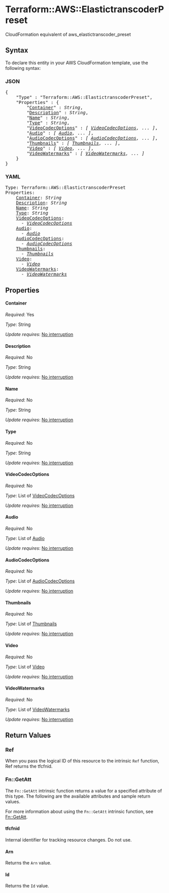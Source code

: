 # Terraform::AWS::ElastictranscoderPreset

CloudFormation equivalent of aws_elastictranscoder_preset

## Syntax

To declare this entity in your AWS CloudFormation template, use the following syntax:

### JSON

<pre>
{
    "Type" : "Terraform::AWS::ElastictranscoderPreset",
    "Properties" : {
        "<a href="#container" title="Container">Container</a>" : <i>String</i>,
        "<a href="#description" title="Description">Description</a>" : <i>String</i>,
        "<a href="#name" title="Name">Name</a>" : <i>String</i>,
        "<a href="#type" title="Type">Type</a>" : <i>String</i>,
        "<a href="#videocodecoptions" title="VideoCodecOptions">VideoCodecOptions</a>" : <i>[ <a href="videocodecoptions.md">VideoCodecOptions</a>, ... ]</i>,
        "<a href="#audio" title="Audio">Audio</a>" : <i>[ <a href="audio.md">Audio</a>, ... ]</i>,
        "<a href="#audiocodecoptions" title="AudioCodecOptions">AudioCodecOptions</a>" : <i>[ <a href="audiocodecoptions.md">AudioCodecOptions</a>, ... ]</i>,
        "<a href="#thumbnails" title="Thumbnails">Thumbnails</a>" : <i>[ <a href="thumbnails.md">Thumbnails</a>, ... ]</i>,
        "<a href="#video" title="Video">Video</a>" : <i>[ <a href="video.md">Video</a>, ... ]</i>,
        "<a href="#videowatermarks" title="VideoWatermarks">VideoWatermarks</a>" : <i>[ <a href="videowatermarks.md">VideoWatermarks</a>, ... ]</i>
    }
}
</pre>

### YAML

<pre>
Type: Terraform::AWS::ElastictranscoderPreset
Properties:
    <a href="#container" title="Container">Container</a>: <i>String</i>
    <a href="#description" title="Description">Description</a>: <i>String</i>
    <a href="#name" title="Name">Name</a>: <i>String</i>
    <a href="#type" title="Type">Type</a>: <i>String</i>
    <a href="#videocodecoptions" title="VideoCodecOptions">VideoCodecOptions</a>: <i>
      - <a href="videocodecoptions.md">VideoCodecOptions</a></i>
    <a href="#audio" title="Audio">Audio</a>: <i>
      - <a href="audio.md">Audio</a></i>
    <a href="#audiocodecoptions" title="AudioCodecOptions">AudioCodecOptions</a>: <i>
      - <a href="audiocodecoptions.md">AudioCodecOptions</a></i>
    <a href="#thumbnails" title="Thumbnails">Thumbnails</a>: <i>
      - <a href="thumbnails.md">Thumbnails</a></i>
    <a href="#video" title="Video">Video</a>: <i>
      - <a href="video.md">Video</a></i>
    <a href="#videowatermarks" title="VideoWatermarks">VideoWatermarks</a>: <i>
      - <a href="videowatermarks.md">VideoWatermarks</a></i>
</pre>

## Properties

#### Container

_Required_: Yes

_Type_: String

_Update requires_: [No interruption](https://docs.aws.amazon.com/AWSCloudFormation/latest/UserGuide/using-cfn-updating-stacks-update-behaviors.html#update-no-interrupt)

#### Description

_Required_: No

_Type_: String

_Update requires_: [No interruption](https://docs.aws.amazon.com/AWSCloudFormation/latest/UserGuide/using-cfn-updating-stacks-update-behaviors.html#update-no-interrupt)

#### Name

_Required_: No

_Type_: String

_Update requires_: [No interruption](https://docs.aws.amazon.com/AWSCloudFormation/latest/UserGuide/using-cfn-updating-stacks-update-behaviors.html#update-no-interrupt)

#### Type

_Required_: No

_Type_: String

_Update requires_: [No interruption](https://docs.aws.amazon.com/AWSCloudFormation/latest/UserGuide/using-cfn-updating-stacks-update-behaviors.html#update-no-interrupt)

#### VideoCodecOptions

_Required_: No

_Type_: List of <a href="videocodecoptions.md">VideoCodecOptions</a>

_Update requires_: [No interruption](https://docs.aws.amazon.com/AWSCloudFormation/latest/UserGuide/using-cfn-updating-stacks-update-behaviors.html#update-no-interrupt)

#### Audio

_Required_: No

_Type_: List of <a href="audio.md">Audio</a>

_Update requires_: [No interruption](https://docs.aws.amazon.com/AWSCloudFormation/latest/UserGuide/using-cfn-updating-stacks-update-behaviors.html#update-no-interrupt)

#### AudioCodecOptions

_Required_: No

_Type_: List of <a href="audiocodecoptions.md">AudioCodecOptions</a>

_Update requires_: [No interruption](https://docs.aws.amazon.com/AWSCloudFormation/latest/UserGuide/using-cfn-updating-stacks-update-behaviors.html#update-no-interrupt)

#### Thumbnails

_Required_: No

_Type_: List of <a href="thumbnails.md">Thumbnails</a>

_Update requires_: [No interruption](https://docs.aws.amazon.com/AWSCloudFormation/latest/UserGuide/using-cfn-updating-stacks-update-behaviors.html#update-no-interrupt)

#### Video

_Required_: No

_Type_: List of <a href="video.md">Video</a>

_Update requires_: [No interruption](https://docs.aws.amazon.com/AWSCloudFormation/latest/UserGuide/using-cfn-updating-stacks-update-behaviors.html#update-no-interrupt)

#### VideoWatermarks

_Required_: No

_Type_: List of <a href="videowatermarks.md">VideoWatermarks</a>

_Update requires_: [No interruption](https://docs.aws.amazon.com/AWSCloudFormation/latest/UserGuide/using-cfn-updating-stacks-update-behaviors.html#update-no-interrupt)

## Return Values

### Ref

When you pass the logical ID of this resource to the intrinsic `Ref` function, Ref returns the tfcfnid.

### Fn::GetAtt

The `Fn::GetAtt` intrinsic function returns a value for a specified attribute of this type. The following are the available attributes and sample return values.

For more information about using the `Fn::GetAtt` intrinsic function, see [Fn::GetAtt](https://docs.aws.amazon.com/AWSCloudFormation/latest/UserGuide/intrinsic-function-reference-getatt.html).

#### tfcfnid

Internal identifier for tracking resource changes. Do not use.

#### Arn

Returns the <code>Arn</code> value.

#### Id

Returns the <code>Id</code> value.

